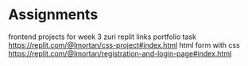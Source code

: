 # Assignments
frontend projects for week 3 zuri
replit links
portfolio task https://replit.com/@Imortan/css-project#index.html
html form with css https://replit.com/@Imortan/registration-and-login-page#index.html
